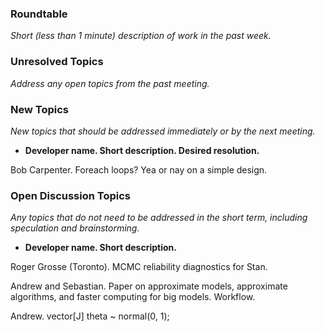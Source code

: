 ### Roundtable
_Short (less than 1 minute) description of work in the past week._


### Unresolved Topics
_Address any open topics from the past meeting._

### New Topics
_New topics that should be addressed immediately or by the next
meeting._

* __Developer name.  Short description.  Desired resolution.__

Bob Carpenter.  Foreach loops?  Yea or nay on a simple design.

### Open Discussion Topics
_Any topics that do not need to be addressed in the short term,
including speculation and brainstorming._

* __Developer name.  Short description.__

Roger Grosse (Toronto). MCMC reliability diagnostics for Stan.

Andrew and Sebastian.  Paper on approximate models, approximate algorithms, and faster computing for big models.  Workflow.

Andrew.  vector[J] theta ~ normal(0, 1);